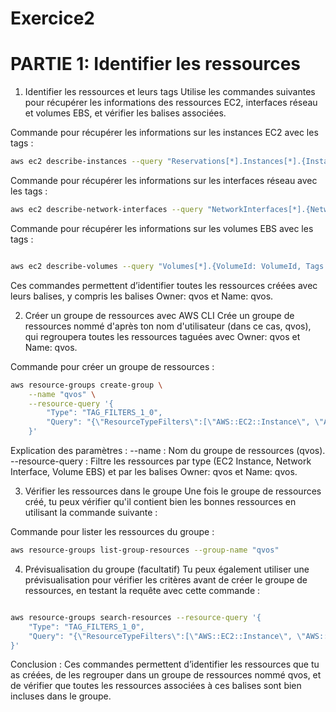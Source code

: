 
# Exercice2

# PARTIE 1: Identifier les ressources

1. Identifier les ressources et leurs tags
Utilise les commandes suivantes pour récupérer les informations des ressources EC2, interfaces réseau et volumes EBS, et vérifier les balises associées.

Commande pour récupérer les informations sur les instances EC2 avec les tags :
```bash
aws ec2 describe-instances --query "Reservations[*].Instances[*].{InstanceId: InstanceId, Tags: Tags}" --output json```
```
Commande pour récupérer les informations sur les interfaces réseau avec les tags :
```bash
aws ec2 describe-network-interfaces --query "NetworkInterfaces[*].{NetworkInterfaceId: NetworkInterfaceId, Tags: TagSet}" --output json
```
Commande pour récupérer les informations sur les volumes EBS avec les tags :
```bash

aws ec2 describe-volumes --query "Volumes[*].{VolumeId: VolumeId, Tags: Tags}" --output json
```
Ces commandes permettent d’identifier toutes les ressources créées avec leurs balises, y compris les balises Owner: qvos et Name: qvos.

2. Créer un groupe de ressources avec AWS CLI
Crée un groupe de ressources nommé d'après ton nom d'utilisateur (dans ce cas, qvos), qui regroupera toutes les ressources taguées avec Owner: qvos et Name: qvos.

Commande pour créer un groupe de ressources :
```bash
aws resource-groups create-group \
    --name "qvos" \
    --resource-query '{
        "Type": "TAG_FILTERS_1_0",
        "Query": "{\"ResourceTypeFilters\":[\"AWS::EC2::Instance\", \"AWS::EC2::NetworkInterface\", \"AWS::EC2::Volume\"],\"TagFilters\":[{\"Key\":\"Owner\",\"Values\":[\"qvos\"]},{\"Key\":\"Name\",\"Values\":[\"qvos\"]}]}"
    }'
```
Explication des paramètres :
--name : Nom du groupe de ressources (qvos).
--resource-query : Filtre les ressources par type (EC2 Instance, Network Interface, Volume EBS) et par les balises Owner: qvos et Name: qvos.

3. Vérifier les ressources dans le groupe
Une fois le groupe de ressources créé, tu peux vérifier qu'il contient bien les bonnes ressources en utilisant la commande suivante :

Commande pour lister les ressources du groupe :
```bash
aws resource-groups list-group-resources --group-name "qvos"
````
4. Prévisualisation du groupe (facultatif)
Tu peux également utiliser une prévisualisation pour vérifier les critères avant de créer le groupe de ressources, en testant la requête avec cette commande :

```bash

aws resource-groups search-resources --resource-query '{
    "Type": "TAG_FILTERS_1_0",
    "Query": "{\"ResourceTypeFilters\":[\"AWS::EC2::Instance\", \"AWS::EC2::NetworkInterface\", \"AWS::EC2::Volume\"],\"TagFilters\":[{\"Key\":\"Owner\",\"Values\":[\"qvos\"]},{\"Key\":\"Name\",\"Values\":[\"qvos\"]}]}"
}'
```

Conclusion :
Ces commandes permettent d’identifier les ressources que tu as créées, de les regrouper dans un groupe de ressources nommé qvos, et de vérifier que toutes les ressources associées à ces balises sont bien incluses dans le groupe.
